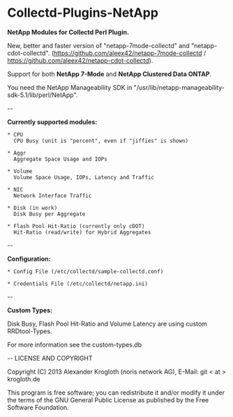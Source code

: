 Collectd-Plugins-NetApp
=======================

<b>NetApp Modules for Collectd Perl Plugin.</b>

New, better and faster version of "netapp-7mode-collectd" and "netapp-cdot-collectd".
(https://github.com/aleex42/netapp-7mode-collectd / https://github.com/aleex42/netapp-cdot-collectd).

Support for both <b>NetApp 7-Mode</b> and <b>NetApp Clustered Data ONTAP</b>.

You need the NetApp Manageability SDK in "/usr/lib/netapp-manageability-sdk-5.1/lib/perl/NetApp".

-- 

<b>Currently supported modules:</b>

    * CPU
      CPU Busy (unit is "percent", even if "jiffies" is shown)
      
    * Aggr
      Aggregate Space Usage and IOPs

    * Volume
      Volume Space Usage, IOPs, Latency and Traffic

    * NIC
      Network Interface Traffic

    * Disk (in work)
      Disk Busy per Aggregate

    * Flash Pool Hit-Ratio (currently only cDOT)
      Hit-Ratio (read/write) for Hybrid Aggregates
--

<b>Configuration:</b>

    * Config File (/etc/collectd/sample-collectd.conf)

    * Credentials File (/etc/collectd/netapp.ini)

--

<b>Custom Types:</b>

Disk Busy, Flash Pool Hit-Ratio and Volume Latency are using custom RRDtool-Types.

For more information see the custom-types.db

--
LICENSE AND COPYRIGHT

Copyright (C) 2013 Alexander Krogloth (noris network AG), E-Mail: git < at > krogloth.de

This program is free software; you can redistribute it and/or modify it
under the terms of the GNU General Public License as published
by the Free Software Foundation.
